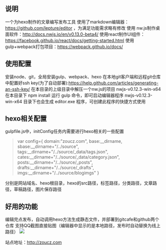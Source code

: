 ## 说明
一个为hexo制作的文章编写发布工具
使用了markdown编辑器：https://github.com/lepture/editor ，为满足功能需求略有修改
使用 nw.js制作桌面软件：http://docs.nwjs.io/en/v0.13.0-beta4/
使用react制作UI组件：https://facebook.github.io/react/docs/getting-started.html
使用gulp+webpack打包项目：https://webpack.github.io/docs/             
## 使用配置
安装node、git，全局安装gulp、webpack、hexo
在本地git客户端和远程git仓库中配置好ssh key(为了自动部署):https://help.github.com/articles/generating-an-ssh-key/
在本目录的上级目录中解压一个nw.js的项目 nwjs-v0.12.3-win-x64
在本目录下 npm install
运行 gulp 命令，即可启动编辑器程序
nwjs-v0.12.3-win-x64 目录下也会生成 editor.exe 程序，可创建此程序的快捷方式使用
## hexo相关配置
gulpfile.js中，initConfig任务内需要进行hexo相关的一些配置
> var config={
>         domain:"zoucz.com",
>         base:__dirname,
>         sbase:__dirname+"/../source",
>         tags:__dirname+"/../source/_data/tags.json",
>         cates:__dirname+"/../source/_data/category.json",
>         posts:__dirname+"/../source/_posts",
>         drafts:__dirname+"/../source/_drafts",
>         imgs:__dirname+"/../source/blogimgs"
>     }


分别是网站域名、hexo根目录，hexo的src路径，标签路径，分类路径，文章路径，草稿路径，图片保存路径
## 好用的功能
编辑完点发布，自动调用hexo方法生成静态文件，并部署到gitcafe和github两个仓库
支持QQ截图直接贴图（编辑器中显示的是本地路径，发布时自动替换为线上路径）
![](http://zoucz.com/blogimgs/editor.gif)

站点地址：http://zoucz.com